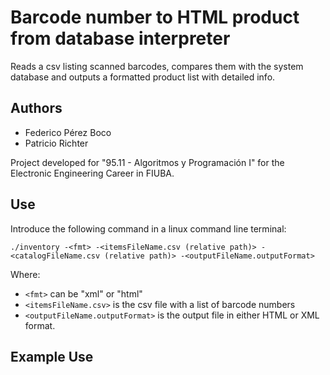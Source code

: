 # Barcode number to HTML product from database interpreter

Reads a csv listing scanned barcodes, compares them with the system database and outputs a formatted product list with detailed info.

## Authors
* Federico Pérez Boco
* Patricio Richter

Project developed for "95.11 - Algoritmos y Programación I" for the Electronic Engineering Career in FIUBA.

## Use

Introduce the following command in a linux command line terminal:
```
./inventory -<fmt> -<itemsFileName.csv (relative path)> -<catalogFileName.csv (relative path)> -<outputFileName.outputFormat>
```
Where:

* ```<fmt>``` can be "xml" or "html"
* ```<itemsFileName.csv>``` is the csv file with a list of barcode numbers
* ```<outputFileName.outputFormat>``` is the output file in either HTML or XML format.
  
## Example Use
